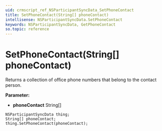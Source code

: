 ```yaml
---
uid: crmscript_ref_NSParticipantSyncData_SetPhoneContact
title: SetPhoneContact(String[] phoneContact)
intellisense: NSParticipantSyncData.SetPhoneContact
keywords: NSParticipantSyncData, GetPhoneContact
so.topic: reference
---
```


# SetPhoneContact(String[] phoneContact)

Returns a collection of office phone numbers that belong to the contact person.

**Parameter:** 
* **phoneContact** String[]

```crmscript
NSParticipantSyncData thing;
String[] phoneContact;
thing.SetPhoneContact(phoneContact);
```

